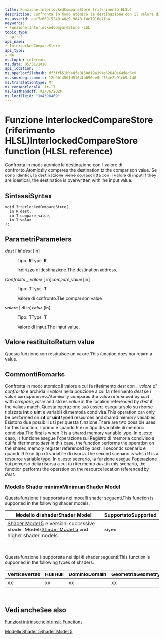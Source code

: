 ```yaml
---
title: Funzione InterlockedCompareStore (riferimento HLSL)
description: Confronta in modo atomico la destinazione con il valore di confronto. Se sono identici, la destinazione viene sovrascritta con il valore di input.
ms.assetid: eaf7e669-5240-40c9-9840-f4e7916e51b4
keywords:
- Funzione InterlockedCompareStore HLSL
topic_type:
- apiref
api_name:
- InterlockedCompareStore
api_type:
- NA
ms.topic: reference
ms.date: 05/31/2018
api_location: ''
ms.openlocfilehash: df3ffb51bbe8fe8150d19a390e62640e64ded5c9
ms.sourcegitcommit: 12e9b14501d51641b690ee0cf764e2b91eb9a140
ms.translationtype: MT
ms.contentlocale: it-IT
ms.lasthandoff: 02/06/2020
ms.locfileid: "104398469"
---
```

# <a name="interlockedcomparestore-function-hlsl-reference"></a><span data-ttu-id="a738d-105">Funzione InterlockedCompareStore (riferimento HLSL)</span><span class="sxs-lookup"><span data-stu-id="a738d-105">InterlockedCompareStore function (HLSL reference)</span></span>

<span data-ttu-id="a738d-106">Confronta in modo atomico la destinazione con il valore di confronto.</span><span class="sxs-lookup"><span data-stu-id="a738d-106">Atomically compares the destination to the comparison value.</span></span> <span data-ttu-id="a738d-107">Se sono identici, la destinazione viene sovrascritta con il valore di input.</span><span class="sxs-lookup"><span data-stu-id="a738d-107">If they are identical, the destination is overwritten with the input value.</span></span>

## <a name="syntax"></a><span data-ttu-id="a738d-108">Sintassi</span><span class="sxs-lookup"><span data-stu-id="a738d-108">Syntax</span></span>

``` syntax
void InterlockedCompareStore(
  in R dest,
  in T compare_value,
  in T value
);
```

## <a name="parameters"></a><span data-ttu-id="a738d-109">Parametri</span><span class="sxs-lookup"><span data-stu-id="a738d-109">Parameters</span></span>

<dl> <dt>

<span data-ttu-id="a738d-110">*dest* \[ in\]</span><span class="sxs-lookup"><span data-stu-id="a738d-110">*dest* \[in\]</span></span>
</dt> <dd>

<span data-ttu-id="a738d-111">Tipo: **R**</span><span class="sxs-lookup"><span data-stu-id="a738d-111">Type: **R**</span></span>

<span data-ttu-id="a738d-112">Indirizzo di destinazione.</span><span class="sxs-lookup"><span data-stu-id="a738d-112">The destination address.</span></span>

</dd> <dt>

<span data-ttu-id="a738d-113">*Confronta \_ valore* \[ in\]</span><span class="sxs-lookup"><span data-stu-id="a738d-113">*compare\_value* \[in\]</span></span>
</dt> <dd>

<span data-ttu-id="a738d-114">Tipo: **T**</span><span class="sxs-lookup"><span data-stu-id="a738d-114">Type: **T**</span></span>

<span data-ttu-id="a738d-115">Valore di confronto.</span><span class="sxs-lookup"><span data-stu-id="a738d-115">The comparison value.</span></span>

</dd> <dt>

<span data-ttu-id="a738d-116">*valore* \[ di in\]</span><span class="sxs-lookup"><span data-stu-id="a738d-116">*value* \[in\]</span></span>
</dt> <dd>

<span data-ttu-id="a738d-117">Tipo: **T**</span><span class="sxs-lookup"><span data-stu-id="a738d-117">Type: **T**</span></span>

<span data-ttu-id="a738d-118">Valore di input.</span><span class="sxs-lookup"><span data-stu-id="a738d-118">The input value.</span></span>

</dd> </dl>

## <a name="return-value"></a><span data-ttu-id="a738d-119">Valore restituito</span><span class="sxs-lookup"><span data-stu-id="a738d-119">Return value</span></span>

<span data-ttu-id="a738d-120">Questa funzione non restituisce un valore.</span><span class="sxs-lookup"><span data-stu-id="a738d-120">This function does not return a value.</span></span>

## <a name="remarks"></a><span data-ttu-id="a738d-121">Commenti</span><span class="sxs-lookup"><span data-stu-id="a738d-121">Remarks</span></span>

<span data-ttu-id="a738d-122">Confronta in modo atomico il valore a cui fa riferimento *dest* con *\_ valore di confronto* e archivia il *valore* nella posizione a cui fa riferimento *dest* se i valori corrispondono.</span><span class="sxs-lookup"><span data-stu-id="a738d-122">Atomically compares the value referenced by *dest* with *compare\_value* and stores *value* in the location referenced by *dest* if the values match.</span></span> <span data-ttu-id="a738d-123">Questa operazione può essere eseguita solo su risorse tipizzate **int** o **uint** e variabili di memoria condivisa.</span><span class="sxs-lookup"><span data-stu-id="a738d-123">This operation can only be performed on **int** or **uint** typed resources and shared memory variables.</span></span> <span data-ttu-id="a738d-124">Esistono due possibili usi per questa funzione.</span><span class="sxs-lookup"><span data-stu-id="a738d-124">There are two possible uses for this function.</span></span> <span data-ttu-id="a738d-125">Il primo è quando R è un tipo di variabile di memoria condivisa.</span><span class="sxs-lookup"><span data-stu-id="a738d-125">The first is when R is a shared memory variable type.</span></span> <span data-ttu-id="a738d-126">In questo caso, la funzione esegue l'operazione sul Registro di memoria condiviso a cui fa riferimento *dest*.</span><span class="sxs-lookup"><span data-stu-id="a738d-126">In this case, the function performs the operation on the shared memory register referenced by *dest*.</span></span> <span data-ttu-id="a738d-127">Il secondo scenario è quando R è un tipo di variabile di risorsa.</span><span class="sxs-lookup"><span data-stu-id="a738d-127">The second scenario is when R is a resource variable type.</span></span> <span data-ttu-id="a738d-128">In questo scenario, la funzione esegue l'operazione sul percorso della risorsa a cui fa riferimento *dest*.</span><span class="sxs-lookup"><span data-stu-id="a738d-128">In this scenario, the function performs the operation on the resource location referenced by *dest*.</span></span>

### <a name="minimum-shader-model"></a><span data-ttu-id="a738d-129">Modello Shader minimo</span><span class="sxs-lookup"><span data-stu-id="a738d-129">Minimum Shader Model</span></span>

<span data-ttu-id="a738d-130">Questa funzione è supportata nei modelli shader seguenti.</span><span class="sxs-lookup"><span data-stu-id="a738d-130">This function is supported in the following shader models.</span></span>



| <span data-ttu-id="a738d-131">Modello di shader</span><span class="sxs-lookup"><span data-stu-id="a738d-131">Shader Model</span></span>                                                                | <span data-ttu-id="a738d-132">Supportato</span><span class="sxs-lookup"><span data-stu-id="a738d-132">Supported</span></span> |
|-----------------------------------------------------------------------------|-----------|
| <span data-ttu-id="a738d-133">[Shader Model 5](d3d11-graphics-reference-sm5.md) e versioni successive shader Models</span><span class="sxs-lookup"><span data-stu-id="a738d-133">[Shader Model 5](d3d11-graphics-reference-sm5.md) and higher shader models</span></span> | <span data-ttu-id="a738d-134">sì</span><span class="sxs-lookup"><span data-stu-id="a738d-134">yes</span></span>       |



 

<span data-ttu-id="a738d-135">Questa funzione è supportata nei tipi di shader seguenti:</span><span class="sxs-lookup"><span data-stu-id="a738d-135">This function is supported in the following types of shaders:</span></span>



| <span data-ttu-id="a738d-136">Vertice</span><span class="sxs-lookup"><span data-stu-id="a738d-136">Vertex</span></span> | <span data-ttu-id="a738d-137">Hull</span><span class="sxs-lookup"><span data-stu-id="a738d-137">Hull</span></span> | <span data-ttu-id="a738d-138">Dominio</span><span class="sxs-lookup"><span data-stu-id="a738d-138">Domain</span></span> | <span data-ttu-id="a738d-139">Geometria</span><span class="sxs-lookup"><span data-stu-id="a738d-139">Geometry</span></span> | <span data-ttu-id="a738d-140">Pixel</span><span class="sxs-lookup"><span data-stu-id="a738d-140">Pixel</span></span> | <span data-ttu-id="a738d-141">Calcolo</span><span class="sxs-lookup"><span data-stu-id="a738d-141">Compute</span></span> |
|--------|------|--------|----------|-------|---------|
|  <span data-ttu-id="a738d-142">x</span><span class="sxs-lookup"><span data-stu-id="a738d-142">x</span></span>     | <span data-ttu-id="a738d-143">x</span><span class="sxs-lookup"><span data-stu-id="a738d-143">x</span></span>    |  <span data-ttu-id="a738d-144">x</span><span class="sxs-lookup"><span data-stu-id="a738d-144">x</span></span>     |  <span data-ttu-id="a738d-145">x</span><span class="sxs-lookup"><span data-stu-id="a738d-145">x</span></span>       | <span data-ttu-id="a738d-146">x</span><span class="sxs-lookup"><span data-stu-id="a738d-146">x</span></span>     | <span data-ttu-id="a738d-147">x</span><span class="sxs-lookup"><span data-stu-id="a738d-147">x</span></span>       |



 

## <a name="see-also"></a><span data-ttu-id="a738d-148">Vedi anche</span><span class="sxs-lookup"><span data-stu-id="a738d-148">See also</span></span>

<dl> <dt>

[<span data-ttu-id="a738d-149">Funzioni intrinseche</span><span class="sxs-lookup"><span data-stu-id="a738d-149">Intrinsic Functions</span></span>](dx-graphics-hlsl-intrinsic-functions.md)
</dt> <dt>

[<span data-ttu-id="a738d-150">Modello Shader 5</span><span class="sxs-lookup"><span data-stu-id="a738d-150">Shader Model 5</span></span>](d3d11-graphics-reference-sm5.md)
</dt> </dl>

 

 




